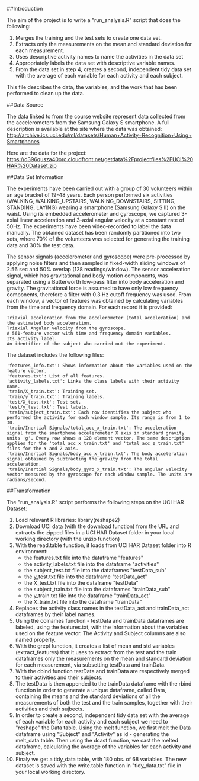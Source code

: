 ##Introduction

The aim of the project is to write a "run_analysis.R" script that does the following:
  1. Merges the training and the test sets to create one data set.
  2. Extracts only the measurements on the mean and standard deviation for each measurement. 
  3. Uses descriptive activity names to name the activities in the data set
  4. Appropriately labels the data set with descriptive variable names. 
  5. From the data set in step 4, creates a second, independent tidy data set with the average of each variable for each activity and each subject.
  
This file describes the data, the variables, and the work that has been performed to clean up the data.

##Data Source

The data linked to from the course website represent data collected from the accelerometers from the Samsung Galaxy S smartphone. A full description is available at the site where the data was obtained:
http://archive.ics.uci.edu/ml/datasets/Human+Activity+Recognition+Using+Smartphones

Here are the data for the project:
https://d396qusza40orc.cloudfront.net/getdata%2Fprojectfiles%2FUCI%20HAR%20Dataset.zip

##Data Set Information

The experiments have been carried out with a group of 30 volunteers within an age bracket of 19-48 years. Each person performed six activities (WALKING, WALKING_UPSTAIRS, WALKING_DOWNSTAIRS, SITTING, STANDING, LAYING) wearing a smartphone (Samsung Galaxy S II) on the waist. Using its embedded accelerometer and gyroscope, we captured 3-axial linear acceleration and 3-axial angular velocity at a constant rate of 50Hz. The experiments have been video-recorded to label the data manually. The obtained dataset has been randomly partitioned into two sets, where 70% of the volunteers was selected for generating the training data and 30% the test data.

The sensor signals (accelerometer and gyroscope) were pre-processed by applying noise filters and then sampled in fixed-width sliding windows of 2.56 sec and 50% overlap (128 readings/window). The sensor acceleration signal, which has gravitational and body motion components, was separated using a Butterworth low-pass filter into body acceleration and gravity. The gravitational force is assumed to have only low frequency components, therefore a filter with 0.3 Hz cutoff frequency was used. From each window, a vector of features was obtained by calculating variables from the time and frequency domain.
For each record it is provided:

    Triaxial acceleration from the accelerometer (total acceleration) and the estimated body acceleration.
    Triaxial Angular velocity from the gyroscope.
    A 561-feature vector with time and frequency domain variables.
    Its activity label.
    An identifier of the subject who carried out the experiment.

The dataset includes the following files:

    'features_info.txt': Shows information about the variables used on the feature vector.
    'features.txt': List of all features.
    'activity_labels.txt': Links the class labels with their activity name.
    'train/X_train.txt': Training set.
    'train/y_train.txt': Training labels.
    'test/X_test.txt': Test set.
    'test/y_test.txt': Test labels.
    'train/subject_train.txt': Each row identifies the subject who performed the activity for each window sample. Its range is from 1 to 30.
    'train/Inertial Signals/total_acc_x_train.txt': The acceleration signal from the smartphone accelerometer X axis in standard gravity units 'g'. Every row shows a 128 element vector. The same description applies for the 'total_acc_x_train.txt' and 'total_acc_z_train.txt' files for the Y and Z axis.
    'train/Inertial Signals/body_acc_x_train.txt': The body acceleration signal obtained by subtracting the gravity from the total acceleration.
    'train/Inertial Signals/body_gyro_x_train.txt': The angular velocity vector measured by the gyroscope for each window sample. The units are radians/second.
    
##Transformation

The "run_analysis.R" script performs the following steps on the UCI HAR Dataset:

1. Load relevant R libraries: library(reshape2)
2. Download UCI data (with the download function) from the URL and extracts the zipped files in a UCI HAR Dataset folder in your local working directory (with the unzip function)
3. With the read.table function, it loads from UCI HAR Dataset folder into R environment:
   - the features.txt file into the dataframe "features"
   - the activity_labels.txt file into the dataframe "activities"
   - the subject_test.txt file into the dataframes "testData_sub"
   - the y_test.txt file into the dataframe "testData_act"
   - the X_test.txt file into the dataframe "testData"
   - the subject_train.txt file into the dataframes "trainData_sub"
   - the y_train.txt file into the dataframe "trainData_act"
   - the X_train.txt file into the dataframe "trainData"
4. Replaces the activity class names in the testData_act and trainData_act dataframes by their label names.
5. Using the colnames function - testData and trainData dataframes are labeled, using the features.txt, with the information about the variables used on the feature vector. The Activity and Subject columns are also named properly.
6. With the grepl function, it creates a list of mean and std variables (extract_features) that it uses to extract from the test and the train dataframes only the measurements on the mean and standard deviation for each measurement, via subsetting testData and trainData.
7. With the cbind function testData and trainData are respectively merged to their activities and their subjects.
8. The testData is then appended to the trainData dataframe with the rbind function in order to generate a unique dataframe, called Data, containing the means and the standard deviations of all the measurements of both the test and the train samples, together with their activities and their sujbects.
9. In order to create a second, independent tidy data set with the average of each variable for each activity and each subject we need to "reshape" the Data table. Using the melt function, we first melt the Data dataframe using "Subject" and "Activity" as id - generating the melt_data table. Then using the dcast function, we cast the melted dataframe, calculating the average of the variables for each activity and subject.
10. Finaly we get a tidy_data table, with 180 obs. of 68 variables. The new dataset is saved with the write.table function in "tidy_data.txt" file in your local working directory.



